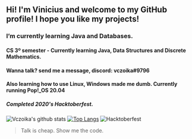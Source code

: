 ## Hi! I'm Vinicius and welcome to my GitHub profile! I hope you like my projects!


### I’m currently learning Java and Databases. 
#### CS 3º semester - Currently learning Java, Data Structures and Discrete Mathematics. 
#### Wanna talk? send me a message, discord: vczoika#9796 
#### Also learning how to use Linux, Windows made me dumb. Currently running Pop!_OS 20.04


##### Completed 2020's Hacktoberfest.  
  
  
![Vczoika's github stats](https://github-readme-stats.vercel.app/api?username=vczoika&show_icons=false)
[![Top Langs](https://github-readme-stats.vercel.app/api/top-langs/?username=vczoika&layout=compact)](https://github.com/vczoika/github-readme-stats)
![Hacktoberfest](https://cdn.discordapp.com/attachments/594033079123705866/767579090055462922/unknown.png)


> Talk is cheap. Show me the code.
